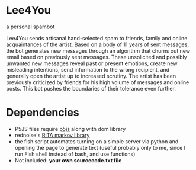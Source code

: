 # Lee4You
a personal spambot

Lee4You sends artisanal hand-selected spam to friends, family and online acquaintances of the artist. Based on a body of 11 years of sent messages, the bot generates new messages through an algorithm that churns out new email based on previously sent messages. These unsolicited and possibly unwanted new messages reveal past or present emotions, create new misleading intentions, send information to the wrong recipient, and generally open the artist up to increased scrutiny. The artist has been previously criticized by friends for his high volume of messages and online posts. This bot pushes the boundaries of their tolerance even further.

# Dependencies

* P5JS files require [p5js](http://p5js.org) along with dom library
* rednoise's [RITA markov library](http://rednoise.org/rita)
* the fish script automates turning on a simple server via python and opening the page to generate text (useful probably only to me, since I run Fish shell instead of bash, and use functions)
* Not included: **your own sourcecode.txt file**
